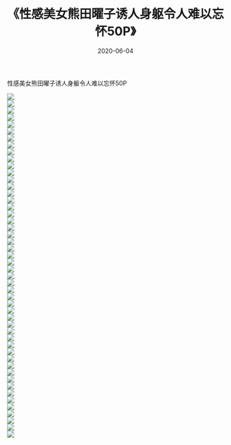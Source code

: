 ﻿---
layout: post
title:  《性感美女熊田曜子诱人身躯令人难以忘怀50P》
date:   2020-06-04
img: http://pic.660000.xyz/1:/性感/2020/性感美女熊田曜子诱人身躯令人难以忘怀50P/000.jpg
categories: [美女, 清纯, 唯美]
---

性感美女熊田曜子诱人身躯令人难以忘怀50P

  ![](http://pic.660000.xyz/1:/性感/2020/性感美女熊田曜子诱人身躯令人难以忘怀50P/001.jpg) <br> ![](http://pic.660000.xyz/1:/性感/2020/性感美女熊田曜子诱人身躯令人难以忘怀50P/002.jpg) <br> ![](http://pic.660000.xyz/1:/性感/2020/性感美女熊田曜子诱人身躯令人难以忘怀50P/003.jpg) <br> ![](http://pic.660000.xyz/1:/性感/2020/性感美女熊田曜子诱人身躯令人难以忘怀50P/004.jpg) <br> ![](http://pic.660000.xyz/1:/性感/2020/性感美女熊田曜子诱人身躯令人难以忘怀50P/005.jpg) <br> ![](http://pic.660000.xyz/1:/性感/2020/性感美女熊田曜子诱人身躯令人难以忘怀50P/006.jpg) <br> ![](http://pic.660000.xyz/1:/性感/2020/性感美女熊田曜子诱人身躯令人难以忘怀50P/007.jpg) <br> ![](http://pic.660000.xyz/1:/性感/2020/性感美女熊田曜子诱人身躯令人难以忘怀50P/008.jpg) <br> ![](http://pic.660000.xyz/1:/性感/2020/性感美女熊田曜子诱人身躯令人难以忘怀50P/009.jpg) <br> ![](http://pic.660000.xyz/1:/性感/2020/性感美女熊田曜子诱人身躯令人难以忘怀50P/010.jpg) <br> ![](http://pic.660000.xyz/1:/性感/2020/性感美女熊田曜子诱人身躯令人难以忘怀50P/011.jpg) <br> ![](http://pic.660000.xyz/1:/性感/2020/性感美女熊田曜子诱人身躯令人难以忘怀50P/012.jpg) <br> ![](http://pic.660000.xyz/1:/性感/2020/性感美女熊田曜子诱人身躯令人难以忘怀50P/013.jpg) <br> ![](http://pic.660000.xyz/1:/性感/2020/性感美女熊田曜子诱人身躯令人难以忘怀50P/014.jpg) <br> ![](http://pic.660000.xyz/1:/性感/2020/性感美女熊田曜子诱人身躯令人难以忘怀50P/015.jpg) <br> ![](http://pic.660000.xyz/1:/性感/2020/性感美女熊田曜子诱人身躯令人难以忘怀50P/016.jpg) <br> ![](http://pic.660000.xyz/1:/性感/2020/性感美女熊田曜子诱人身躯令人难以忘怀50P/017.jpg) <br> ![](http://pic.660000.xyz/1:/性感/2020/性感美女熊田曜子诱人身躯令人难以忘怀50P/018.jpg) <br> ![](http://pic.660000.xyz/1:/性感/2020/性感美女熊田曜子诱人身躯令人难以忘怀50P/019.jpg) <br> ![](http://pic.660000.xyz/1:/性感/2020/性感美女熊田曜子诱人身躯令人难以忘怀50P/020.jpg) <br> ![](http://pic.660000.xyz/1:/性感/2020/性感美女熊田曜子诱人身躯令人难以忘怀50P/021.jpg) <br> ![](http://pic.660000.xyz/1:/性感/2020/性感美女熊田曜子诱人身躯令人难以忘怀50P/022.jpg) <br> ![](http://pic.660000.xyz/1:/性感/2020/性感美女熊田曜子诱人身躯令人难以忘怀50P/023.jpg) <br> ![](http://pic.660000.xyz/1:/性感/2020/性感美女熊田曜子诱人身躯令人难以忘怀50P/024.jpg) <br> ![](http://pic.660000.xyz/1:/性感/2020/性感美女熊田曜子诱人身躯令人难以忘怀50P/025.jpg) <br> ![](http://pic.660000.xyz/1:/性感/2020/性感美女熊田曜子诱人身躯令人难以忘怀50P/026.jpg) <br> ![](http://pic.660000.xyz/1:/性感/2020/性感美女熊田曜子诱人身躯令人难以忘怀50P/027.jpg) <br> ![](http://pic.660000.xyz/1:/性感/2020/性感美女熊田曜子诱人身躯令人难以忘怀50P/028.jpg) <br> ![](http://pic.660000.xyz/1:/性感/2020/性感美女熊田曜子诱人身躯令人难以忘怀50P/029.jpg) <br> ![](http://pic.660000.xyz/1:/性感/2020/性感美女熊田曜子诱人身躯令人难以忘怀50P/030.jpg) <br> ![](http://pic.660000.xyz/1:/性感/2020/性感美女熊田曜子诱人身躯令人难以忘怀50P/031.jpg) <br> ![](http://pic.660000.xyz/1:/性感/2020/性感美女熊田曜子诱人身躯令人难以忘怀50P/032.jpg) <br> ![](http://pic.660000.xyz/1:/性感/2020/性感美女熊田曜子诱人身躯令人难以忘怀50P/033.jpg) <br> ![](http://pic.660000.xyz/1:/性感/2020/性感美女熊田曜子诱人身躯令人难以忘怀50P/034.jpg) <br> ![](http://pic.660000.xyz/1:/性感/2020/性感美女熊田曜子诱人身躯令人难以忘怀50P/035.jpg) <br> ![](http://pic.660000.xyz/1:/性感/2020/性感美女熊田曜子诱人身躯令人难以忘怀50P/036.jpg) <br> ![](http://pic.660000.xyz/1:/性感/2020/性感美女熊田曜子诱人身躯令人难以忘怀50P/037.jpg) <br> ![](http://pic.660000.xyz/1:/性感/2020/性感美女熊田曜子诱人身躯令人难以忘怀50P/038.jpg) <br> ![](http://pic.660000.xyz/1:/性感/2020/性感美女熊田曜子诱人身躯令人难以忘怀50P/039.jpg) <br> ![](http://pic.660000.xyz/1:/性感/2020/性感美女熊田曜子诱人身躯令人难以忘怀50P/040.jpg) <br> ![](http://pic.660000.xyz/1:/性感/2020/性感美女熊田曜子诱人身躯令人难以忘怀50P/041.jpg) <br> ![](http://pic.660000.xyz/1:/性感/2020/性感美女熊田曜子诱人身躯令人难以忘怀50P/042.jpg) <br> ![](http://pic.660000.xyz/1:/性感/2020/性感美女熊田曜子诱人身躯令人难以忘怀50P/043.jpg) <br> ![](http://pic.660000.xyz/1:/性感/2020/性感美女熊田曜子诱人身躯令人难以忘怀50P/044.jpg) <br> ![](http://pic.660000.xyz/1:/性感/2020/性感美女熊田曜子诱人身躯令人难以忘怀50P/045.jpg) <br> ![](http://pic.660000.xyz/1:/性感/2020/性感美女熊田曜子诱人身躯令人难以忘怀50P/046.jpg) <br> ![](http://pic.660000.xyz/1:/性感/2020/性感美女熊田曜子诱人身躯令人难以忘怀50P/047.jpg) <br> ![](http://pic.660000.xyz/1:/性感/2020/性感美女熊田曜子诱人身躯令人难以忘怀50P/048.jpg) <br> ![](http://pic.660000.xyz/1:/性感/2020/性感美女熊田曜子诱人身躯令人难以忘怀50P/049.jpg) <br> ![](http://pic.660000.xyz/1:/性感/2020/性感美女熊田曜子诱人身躯令人难以忘怀50P/050.jpg) <br>